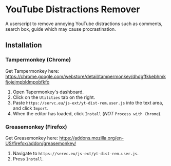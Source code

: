 # YouTube Distractions Remover
A userscript to remove annoying YouTube distractions such as comments, search box, guide which may cause procrastination.

## Installation

### Tampermonkey (Chrome)

Get Tampermonkey here: https://chrome.google.com/webstore/detail/tampermonkey/dhdgffkkebhmkfjojejmpbldmpobfkfo

1. Open Tapermonkey's dashboard.
2. Click on the `Utilities` tab on the right.
3. Paste `https://servc.eu/js-ext/yt-dist-rem.user.js` into the text area, and click `Import`.
4. When the editor has loaded, click `Install` (*NOT* `Process with Chrome`).

### Greasemonkey (Firefox)

Get Greasemonkey here: https://addons.mozilla.org/en-US/firefox/addon/greasemonkey/

1. Navigate to `https://servc.eu/js-ext/yt-dist-rem.user.js`.
2. Press `Install`.
